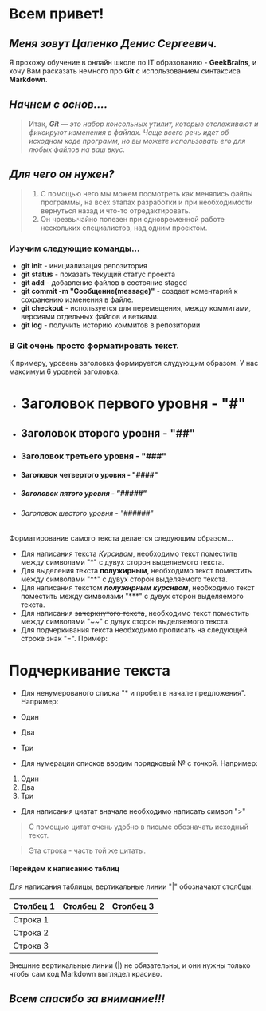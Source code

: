 # **Всем привет!**

## *Меня зовут Цапенко Денис Сергеевич.*

 Я прохожу обучение в онлайн школе по IT образованию - **GeekBrains**, и хочу Вам расказать немного про **Git** с использованием синтаксиса **Markdown**.

## ***Начнем с основ....***

>Итак, ***Git*** — *это набор консольных утилит, которые отслеживают и фиксируют изменения в файлах. Чаще всего речь идет об исходном коде программ, но вы можете использовать его для любых файлов на ваш вкус.* 

## ***Для чего он нужен?*** 

>1. С помощью него мы можем посмотреть как менялись файлы программы, на всех этапах разработки и при необходимости вернуться назад и что-то отредактировать.
>2. Он чрезвычайно полезен при одновременной работе нескольких специалистов, над одним проектом.

### Изучим следующие команды...

* **git init** - инициализация репозитория
* **git status** - показать текущий статус проекта
* **git add** - добавление файлов в состояние staged
* **git commit -m "Сообщение(message)"** - создает коментарий к сохранению изменения в файле.
* **git checkout** - используется для перемещения, между коммитами, версиями отдельных файлов и ветками.
* **git log** - получить историю коммитов в репозитории

### В Git очень просто форматировать текст.

 К примеру, уровень заголовка формируется слудующим образом. У нас максимум 6 уровней заголовка.
* # Заголовок первого уровня - "#"
* ## Заголовок второго уровня - "##"
* ### Заголовок третьего уровня - "###"
* #### Заголовок четвертого уровня - "####"
* ##### Заголовок пятого уровня - "#####"
* ###### Заголовок шестого уровня - "######"

Форматирование самого текста делается следующим образом...

* Для написания текста *Курсивом*, необходимо текст поместить между символами "*" с дувух сторон выделяемого текста.
* Для выделения текста **полужирным**, необходимо текст поместить между символами "**" с дувух сторон выделяемого текста.
* Для  написания текстом ***полужирным курсивом***, необходимо текст поместить между символами "***" с дувух сторон выделяемого текста.
* Для написания ~~зачеркнутого текста~~, необходимо текст поместить между символами "~~" с дувух сторон выделяемого текста.
* Для подчеркивания текста необходимо прописать на следующей строке знак "=". Пример:

Подчеркивание текста
=

* Для ненумерованого списка "* и пробел в начале предложения". Например:

* Один 
* Два 
* Три

* Для нумерации списков вводим порядковый № с точкой. Например:

1. Один
2. Два
3. Три

* Для написания циатат вначале необходимо написать символ ">"

> С помощью цитат очень удобно в письме обозначать исходный текст.

> Эта строка - часть той же цитаты.

#### Перейдем к написанию таблиц

Для написания таблицы, вертикальные линии "|" обозначают столбцы:

| Столбец 1 | Столбец 2 | Столбец 3 |
| ----------|:---------:| ---------:|
| Строка 1  |           |           |
| Строка 2  |           |           |
| Строка 3  |           |           |

Внешние вертикальные линии (|) не обязательны, и они нужны только чтобы сам код Markdown выглядел красиво.  

## *Всем спасибо за внимание!!!*
